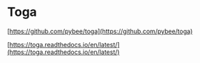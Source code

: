 # Toga

[https://github.com/pybee/toga](https://github.com/pybee/toga)

[https://toga.readthedocs.io/en/latest/](https://toga.readthedocs.io/en/latest/)
